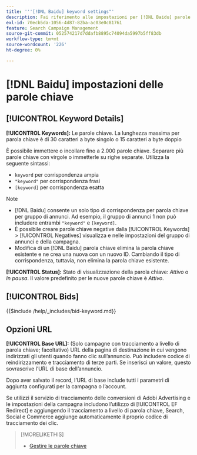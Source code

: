 ```yaml
---
title: '''[!DNL Baidu] keyword settings"'
description: Fai riferimento alle impostazioni per [!DNL Baidu] parole chiave.
exl-id: 70ecb5da-1056-4d87-82ba-ac03e0c81761
feature: Search Campaign Management
source-git-commit: 052574217d7ddafb8895c74094da5997b5ff83db
workflow-type: tm+mt
source-wordcount: '226'
ht-degree: 0%

---
```


# [!DNL Baidu] impostazioni delle parole chiave

## [!UICONTROL Keyword Details]

**[!UICONTROL Keywords]:** Le parole chiave. La lunghezza massima per parola chiave è di 30 caratteri a byte singolo o 15 caratteri a byte doppio

È possibile immettere o incollare fino a 2.000 parole chiave. Separare più parole chiave con virgole o immetterle su righe separate. Utilizza la seguente sintassi:

* `keyword` per corrispondenza ampia
* `"keyword"` per corrispondenza frasi
* `[keyword]` per corrispondenza esatta

>[!NOTE]
>
>* [!DNL Baidu] consente un solo tipo di corrispondenza per parola chiave per gruppo di annunci. Ad esempio, il gruppo di annunci 1 non può includere entrambi `"keyword"` e `[keyword]`.
>* È possibile creare parole chiave negative dalla [!UICONTROL Keywords] > [!UICONTROL Negatives] visualizza e nelle impostazioni del gruppo di annunci e della campagna.
>* Modifica di un [!DNL Baidu] parola chiave elimina la parola chiave esistente e ne crea una nuova con un nuovo ID. Cambiando il tipo di corrispondenza, tuttavia, non elimina la parola chiave esistente.

**[!UICONTROL Status]:** Stato di visualizzazione della parola chiave: *Attivo* o *In pausa*. Il valore predefinito per le nuove parole chiave è *Attivo*.

## [!UICONTROL Bids]

<!-- **[!UICONTROL Bid]:** -->

{{$include /help/_includes/bid-keyword.md}}

## Opzioni URL

**[!UICONTROL Base URL]:** (Solo campagne con tracciamento a livello di parola chiave; facoltativo) URL della pagina di destinazione in cui vengono indirizzati gli utenti quando fanno clic sull’annuncio. Può includere codice di reindirizzamento e tracciamento di terze parti. Se inserisci un valore, questo sovrascrive l’URL di base dell’annuncio.

Dopo aver salvato il record, l’URL di base include tutti i parametri di aggiunta configurati per la campagna o l’account.

Se utilizzi il servizio di tracciamento delle conversioni di Adobi Advertising e le impostazioni della campagna includono l’utilizzo di [!UICONTROL EF Redirect] e aggiungendo il tracciamento a livello di parola chiave, Search, Social e Commerce aggiunge automaticamente il proprio codice di tracciamento dei clic.

>[!MORELIKETHIS]
>
>* [Gestire le parole chiave](/help/search-social-commerce/campaign-management/campaigns/keyword-manage.md)
